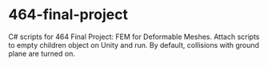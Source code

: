 # 464-final-project

C# scripts for 464 Final Project: FEM for Deformable Meshes. Attach scripts to empty children object on Unity and run. By default, collisions with ground plane are turned on.
